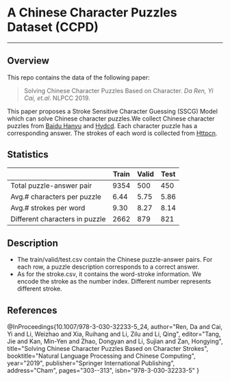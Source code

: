 # A Chinese Character Puzzles Dataset (CCPD)

---

## Overview
This repo contains the data of the following paper:
>Solving Chinese Character Puzzles Based on Character. *Da Ren, Yi Cai, et.al*. NLPCC 2019. 

This paper proposes a Stroke Sensitive Character Guessing (SSCG) Model which can solve Chinese character puzzles.We collect Chinese character puzzles from [Baidu Hanyu](https://hanyu.baidu.com) and [Hydcd](http://www.hydcd.com/baike/zimi.htm). Each character puzzle has a corresponding answer. The strokes of each word is collected from [Httpcn](http://hy.httpcn.com). 

## Statistics
  |                      | Train         | Valid        | Test
  ------------                        | ----           | ----          | ---
  Total puzzle-answer pair            | 9354           | 500           | 450
 Avg.# characters per puzzle         | 6.44           | 5.75          | 5.86
   Avg.# strokes per word              | 9.30           | 8.27          | 8.14
  Different characters in puzzle      | 2662           | 879           | 821

## Description
* The train/valid/test.csv contain the Chinese puzzle-answer pairs. For each row, a puzzle description corresponds to a correct answer.
* As for the stroke.csv, it contains the word-stroke information. We encode the stroke as the number index. Different number represents different stroke.

## References

  @InProceedings{10.1007/978-3-030-32233-5_24,
  author="Ren, Da
  and Cai, Yi
  and Li, Weizhao
  and Xia, Ruihang
  and Li, Zilu
  and Li, Qing",
  editor="Tang, Jie
  and Kan, Min-Yen
  and Zhao, Dongyan
  and Li, Sujian
  and Zan, Hongying",
  title="Solving Chinese Character Puzzles Based on Character Strokes",
  booktitle="Natural Language Processing and Chinese Computing",
  year="2019",
  publisher="Springer International Publishing",
  address="Cham",
  pages="303--313",
  isbn="978-3-030-32233-5"
  }
